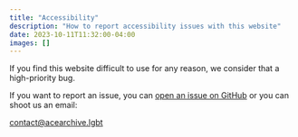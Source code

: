 ```yaml
---
title: "Accessibility"
description: "How to report accessibility issues with this website"
date: 2023-10-11T11:32:00-04:00
images: []
---
```


If you find this website difficult to use for any reason, we consider that a
high-priority bug.

If you want to report an issue, you can [open an issue on
GitHub](https://github.com/acearchive/acearchive.lgbt/issues/new) or you can
shoot us an email:

<contact@acearchive.lgbt>
